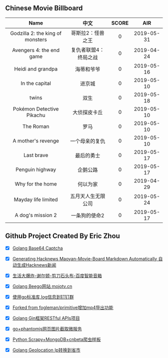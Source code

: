 ## Chinese Movie Billboard
|   Name          | 中文           | SCORE   |  AIR|
|:-------------:|:-------------:| :-----:|:-----:|
|Godzilla 2: the king of monsters | 哥斯拉2：怪兽之王 |0| 2019-05-31|
|Avengers 4: the end game | 复仇者联盟4：终局之战 |0| 2019-04-24|
|Heidi and grandpa | 海蒂和爷爷 |0| 2019-05-16|
|In the capital | 进京城 |0| 2019-05-10|
|twins | 双生 |0| 2019-05-18|
|Pokémon Detective Pikachu | 大侦探皮卡丘 |0| 2019-05-10|
|The Roman | 罗马 |0| 2019-05-10|
|A mother&#39;s revenge | 一个母亲的复仇 |0| 2019-05-10|
|Last brave | 最后的勇士 |0| 2019-05-17|
|Penguin highway | 企鹅公路 |0| 2019-05-17|
|Why for the home | 何以为家 |0| 2019-04-29|
|Mayday life limited | 五月天人生无限公司 |0| 2019-05-24|
|A dog&#39;s mission 2 | 一条狗的使命2 |0| 2019-05-17|


## Github Project Created By Eric Zhou

- [x] [Golang Base64 Captcha](https://github.com/mojocn/base64Captcha)
- [x] [Generating Hacknews Maoyan-Movie-Board Markdown Automatically 自动生成Hacknews新闻](https://github.com/dejavuzhou/md-genie)
- [x] [生活大爆炸-谢尔顿-剪刀石头布-百度智能音箱](https://github.com/mojocn/dueros-bang-game)
- [x] [Golang Beego网站 mojotv.cn](https://github.com/mojocn/www.mojotv.cn)
- [x] [使用go标准库,log信息到钉钉群](https://github.com/mojocn/dooger)
- [x] [Forked from fogleman/primitive增加mp4导出功能](https://github.com/mojocn/primitive)
- [x] [Golang Gin框架RESTful APIs项目](https://github.com/JJJJJJJerk/ezier-golang-web-api-framework)
- [x] [go+phantomjs网页图片截取微服务](https://github.com/mojocn/screen_shot)
- [x] [Python Scrapy+MongoDB+cnbeta爬虫样板](https://github.com/mojocn/scrapy_mongodb_boilerplate_cnbeta)
- [x] [Golang Geolocation Ip转换到省市](https://github.com/mojocn/ip2location)





